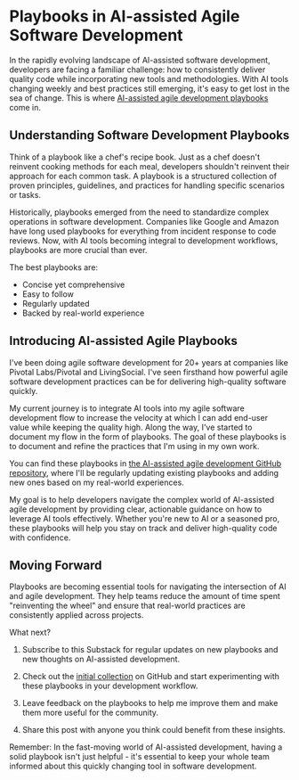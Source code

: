 # Playbooks in AI-assisted Agile Software Development

In the rapidly evolving landscape of AI-assisted software development, developers are facing a familiar challenge: how to consistently deliver quality code while incorporating new tools and methodologies. With AI tools changing weekly and best practices still emerging, it's easy to get lost in the sea of change. This is where [AI-assisted agile development playbooks](https://github.com/mikegehard/ai-assisted-agile-development/tree/main/playbooks) come in.

## Understanding Software Development Playbooks

Think of a playbook like a chef's recipe book. Just as a chef doesn't reinvent cooking methods for each meal, developers shouldn't reinvent their approach for each common task. A playbook is a structured collection of proven principles, guidelines, and practices for handling specific scenarios or tasks.

Historically, playbooks emerged from the need to standardize complex operations in software development. Companies like Google and Amazon have long used playbooks for everything from incident response to code reviews. Now, with AI tools becoming integral to development workflows, playbooks are more crucial than ever.

The best playbooks are:
- Concise yet comprehensive
- Easy to follow
- Regularly updated
- Backed by real-world experience

## Introducing AI-assisted Agile Playbooks

I've been doing agile software development for 20+ years at companies like Pivotal Labs/Pivotal and LivingSocial.
I've seen firsthand how powerful agile software development practices can be for delivering high-quality software quickly.

My current journey is to integrate AI tools into my agile software development flow to increase the velocity at which I can add end-user value while keeping the quality high. Along the way, I've started to document my flow in the form of playbooks. The goal of these playbooks is to document and refine the practices that I'm using in my own work.

You can find these playbooks in [the AI-assisted agile development GitHub repository](https://github.com/mikegehard/ai-assisted-agile-development/tree/main/playbooks), where I'll be regularly updating existing playbooks and adding new ones based on my real-world experiences.

My goal is to help developers navigate the complex world of AI-assisted agile development by providing clear, actionable guidance on how to leverage AI tools effectively. Whether you're new to AI or a seasoned pro, these playbooks will help you stay on track and deliver high-quality code with confidence.

## Moving Forward

Playbooks are becoming essential tools for navigating the intersection of AI and agile development. They help teams reduce the amount of time spent "reinventing the wheel" and ensure that real-world practices are consistently applied across projects.

What next?
1. Subscribe to this Substack for regular updates on new playbooks and new thoughts on AI-assisted development.

1. Check out the [initial collection](https://github.com/mikegehard/ai-assisted-agile-development/tree/main/playbooks) on GitHub and start experimenting with these playbooks in your development workflow.

1. Leave feedback on the playbooks to help me improve them and make them more useful for the community.

1. Share this post with anyone you think could benefit from these insights.

Remember: In the fast-moving world of AI-assisted development, having a solid playbook isn't just helpful - it's essential to keep your whole team informed about this quickly changing tool in software development.